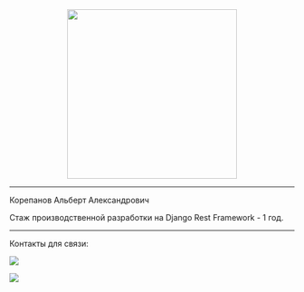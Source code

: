 <div id="header" align="center">
  <img src="https://img.freepik.com/free-vector/laptop-with-program-code-isometric-icon-software-development-programming-applications-dark-neon_39422-971.jpg" width="300"/>
</div>
<hr>
<p>Корепанов Альберт Александрович</p>
<p>Стаж производственной разработки на Django Rest Framework - 1 год.</p>
<hr>
<p>Контакты для связи:</p>
<p>
  <a href="https://t.me/al1gol">
      <img src="https://img.shields.io/badge/Telegram-2CA5E0?style=flat-squeare&logo=Vk&logoColor=white&with=400">
  </a>
</p>
<p>
  <a href="https://vk.com/al1gol">
        <img src="https://img.shields.io/badge/-Vkontakte-003f5c?style=for-the-badge&logo=Vk&with=400"/>
  </a>
</p>
